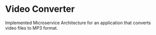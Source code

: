 # Video Converter
Implemented Microservice Architecture for an application that converts video files to MP3 format.

